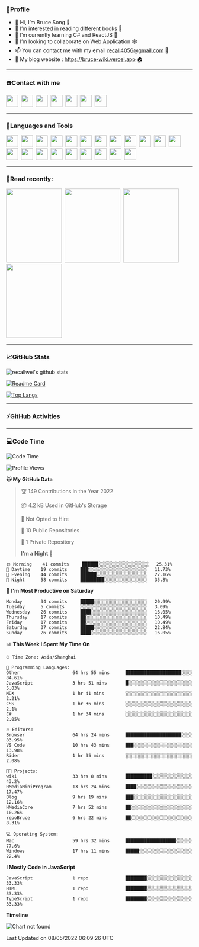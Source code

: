 ### 🦁️Profile

- 👋 Hi, I’m Bruce Song 🦁️
- 👀 I’m interested in reading different books 📖
- 🌱 I’m currently learning C# and ReactJS 🚀
- 💞️ I’m looking to collaborate on Web Application 🕸️
- 📫 You can contact me with my email recall4056@gmail.com 📮
- 📖 My blog website : https://bruce-wiki.vercel.app 🏠

---

### ☎️Contact with me

<img height="32" width="32" src="https://simpleicons.org/icons/wechat.svg"/>&nbsp;
<img height="32" width="32" src="https://simpleicons.org/icons/tencentqq.svg"/>&nbsp;
<img height="32" width="32" src="https://simpleicons.org/icons/twitter.svg"/>&nbsp;
<img height="32" width="32" src="https://simpleicons.org/icons/youtube.svg"/>&nbsp;
<img height="32" width="32" src="https://simpleicons.org/icons/google.svg"/>&nbsp;
<img height="32" width="32" src="https://simpleicons.org/icons/microsoftoutlook.svg"/>&nbsp;
<img height="32" width="32" src="https://simpleicons.org/icons/microsoftteams.svg"/>&nbsp;

---

### 🚀Languages and Tools

<img height="32" width="32" src="https://simpleicons.org/icons/microsoft.svg"/>&nbsp;
<img height="32" width="32" src="https://simpleicons.org/icons/microsoftazure.svg"/>&nbsp;
<img height="32" width="32" src="https://simpleicons.org/icons/azuredevops.svg"/>&nbsp;
<img height="32" width="32" src="https://simpleicons.org/icons/visualstudio.svg"/>&nbsp;
<img height="32" width="32" src="https://simpleicons.org/icons/visualstudiocode.svg"/>&nbsp;
<img height="32" width="32" src="https://simpleicons.org/icons/dotnet.svg"/>&nbsp;
<img height="32" width="32" src="https://simpleicons.org/icons/csharp.svg"/>&nbsp;
<img height="32" width="32" src="https://simpleicons.org/icons/microsoftsqlserver.svg"/>&nbsp;
<img height="32" width="32" src="https://simpleicons.org/icons/javascript.svg"/>&nbsp;
<img height="32" width="32" src="https://simpleicons.org/icons/html5.svg"/>&nbsp;
<img height="32" width="32" src="https://simpleicons.org/icons/css3.svg"/>&nbsp;
<img height="32" width="32" src="https://simpleicons.org/icons/nodedotjs.svg"/>&nbsp;
<img height="32" width="32" src="https://simpleicons.org/icons/npm.svg"/>&nbsp;
<img height="32" width="32" src="https://simpleicons.org/icons/webpack.svg"/>&nbsp;
<img height="32" width="32" src="https://simpleicons.org/icons/swagger.svg"/>&nbsp;
<img height="32" width="32" src="https://simpleicons.org/icons/react.svg"/>&nbsp;
<img height="32" width="32" src="https://simpleicons.org/icons/bootstrap.svg"/>&nbsp;
<img height="32" width="32" src="https://simpleicons.org/icons/jest.svg">&nbsp;
<img height="32" width="32" src="https://simpleicons.org/icons/github.svg"/>&nbsp;
<img height="32" width="32" src="https://simpleicons.org/icons/git.svg"/>&nbsp;
<img height="32" width="32" src="https://simpleicons.org/icons/markdown.svg"/>&nbsp;

---

### 📖Read recently:

<img height="200" width="150" src="https://img9.doubanio.com/view/subject/s/public/s27283822.jpg"/>&nbsp;
<img height="200" width="150" src="https://img9.doubanio.com/view/subject/l/public/s33524212.jpg"/>&nbsp;
<img height="200" width="150" src="https://img9.doubanio.com/view/subject/m/public/s33460221.jpg"/>&nbsp;
<img height="200" width="150" src="https://img3.doubanio.com/view/subject/l/public/s8958650.jpg"/>&nbsp;

---

### 📈GitHub Stats

![recallwei's github stats](https://github-readme-stats.vercel.app/api?username=recallwei&show_icons=true&theme=dracula&count_private=true&include_all_commits)

<!---
repository 卡片
--->

[![Readme Card](https://github-readme-stats.vercel.app/api/pin/?username=recallwei&repo=recallwei&theme=dracula)](https://github.com/recallwei/daily)

<!---
repository 常用语言 layout=compact（紧凑布局）
--->

[![Top Langs](https://github-readme-stats.vercel.app/api/top-langs/?username=recallwei&layout=compact&theme=dracula)](https://github.com/recallwei/daily)

---

### ⚡️GitHub Activities

<!--START_SECTION:activity-->

<!--END_SECTION:activity-->

---

### 💻Code Time

<!--START_SECTION:waka-->

![Code Time](http://img.shields.io/badge/Code%20Time-0-blue)

![Profile Views](http://img.shields.io/badge/Profile%20Views-13-blue)

**🐱 My GitHub Data**

> 🏆 149 Contributions in the Year 2022
>
> 📦 4.2 kB Used in GitHub's Storage
>
> 🚫 Not Opted to Hire
>
> 📜 10 Public Repositories
>
> 🔑 1 Private Repository
>
> **I'm a Night 🦉**

```text
🌞 Morning    41 commits     ██████░░░░░░░░░░░░░░░░░░░   25.31%
🌆 Daytime    19 commits     ███░░░░░░░░░░░░░░░░░░░░░░   11.73%
🌃 Evening    44 commits     ██████░░░░░░░░░░░░░░░░░░░   27.16%
🌙 Night      58 commits     █████████░░░░░░░░░░░░░░░░   35.8%

```

📅 **I'm Most Productive on Saturday**

```text
Monday       34 commits     █████░░░░░░░░░░░░░░░░░░░░   20.99%
Tuesday      5 commits      ░░░░░░░░░░░░░░░░░░░░░░░░░   3.09%
Wednesday    26 commits     ████░░░░░░░░░░░░░░░░░░░░░   16.05%
Thursday     17 commits     ██░░░░░░░░░░░░░░░░░░░░░░░   10.49%
Friday       17 commits     ██░░░░░░░░░░░░░░░░░░░░░░░   10.49%
Saturday     37 commits     █████░░░░░░░░░░░░░░░░░░░░   22.84%
Sunday       26 commits     ████░░░░░░░░░░░░░░░░░░░░░   16.05%

```

📊 **This Week I Spent My Time On**

```text
⌚︎ Time Zone: Asia/Shanghai

💬 Programming Languages:
Other                    64 hrs 55 mins      █████████████████████░░░░   84.61%
JavaScript               3 hrs 51 mins       █░░░░░░░░░░░░░░░░░░░░░░░░   5.03%
MDX                      1 hr 41 mins        ░░░░░░░░░░░░░░░░░░░░░░░░░   2.21%
CSS                      1 hr 36 mins        ░░░░░░░░░░░░░░░░░░░░░░░░░   2.1%
C#                       1 hr 34 mins        ░░░░░░░░░░░░░░░░░░░░░░░░░   2.05%

🔥 Editors:
Browser                  64 hrs 24 mins      █████████████████████░░░░   83.95%
VS Code                  10 hrs 43 mins      ███░░░░░░░░░░░░░░░░░░░░░░   13.98%
Rider                    1 hr 35 mins        ░░░░░░░░░░░░░░░░░░░░░░░░░   2.08%

🐱‍💻 Projects:
wiki                     33 hrs 8 mins       ██████████░░░░░░░░░░░░░░░   43.2%
HMediaMiniProgram        13 hrs 24 mins      ████░░░░░░░░░░░░░░░░░░░░░   17.47%
Blog                     9 hrs 19 mins       ███░░░░░░░░░░░░░░░░░░░░░░   12.16%
HMediaCore               7 hrs 52 mins       ██░░░░░░░░░░░░░░░░░░░░░░░   10.26%
repoBruce                6 hrs 22 mins       ██░░░░░░░░░░░░░░░░░░░░░░░   8.31%

💻 Operating System:
Mac                      59 hrs 32 mins      ███████████████████░░░░░░   77.6%
Windows                  17 hrs 11 mins      █████░░░░░░░░░░░░░░░░░░░░   22.4%

```

**I Mostly Code in JavaScript**

```text
JavaScript               1 repo              ████████░░░░░░░░░░░░░░░░░   33.33%
HTML                     1 repo              ████████░░░░░░░░░░░░░░░░░   33.33%
TypeScript               1 repo              ████████░░░░░░░░░░░░░░░░░   33.33%

```

**Timeline**

![Chart not found](https://raw.githubusercontent.com/recallwei/recallwei/main/charts/bar_graph.png)

Last Updated on 08/05/2022 06:09:26 UTC

<!--END_SECTION:waka-->
<!---
recallwei/recallwei is a ✨ special ✨ repository because its `README.md` (this file) appears on your GitHub profile.
You can click the Preview link to take a look at your changes.
--->
